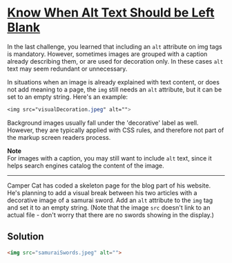 # [Know When Alt Text Should be Left Blank](https://learn.freecodecamp.org/responsive-web-design/applied-accessibility/know-when-alt-text-should-be-left-blank)

In the last challenge, you learned that including an `alt` attribute on img tags is mandatory. However, sometimes images are grouped with a caption already describing them, or are used for decoration only. In these cases `alt` text may seem redundant or unnecessary.

In situations when an image is already explained with text content, or does not add meaning to a page, the `img` still needs an `alt` attribute, but it can be set to an empty string. Here's an example:

```css
<img src="visualDecoration.jpeg" alt="">
```

Background images usually fall under the 'decorative' label as well. However, they are typically applied with CSS rules, and therefore not part of the markup screen readers process.

**Note**  
For images with a caption, you may still want to include `alt` text, since it helps search engines catalog the content of the image.

---

Camper Cat has coded a skeleton page for the blog part of his website. He's planning to add a visual break between his two articles with a decorative image of a samurai sword. Add an `alt` attribute to the `img` tag and set it to an empty string. (Note that the image `src` doesn't link to an actual file - don't worry that there are no swords showing in the display.)

## Solution

```html
<img src="samuraiSwords.jpeg" alt="">
```